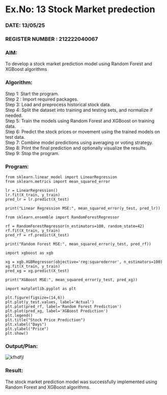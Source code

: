 # Ex.No: 13  Stock Market predection
### DATE:  13/05/25                                                                   
### REGISTER NUMBER : 212222040067
### AIM: 
To develop a stock market prediction model using Random Forest and XGBoost algorithms
###  Algorithm:
Step 1:  Start the program.<br>
Step 2 : Import required packages.<br>
Step 3:  Load and preprocess historical stock data.<br>
Step 4:  Split the dataset into training and testing sets, and normalize if needed. <br>
Step 5:  Train the models using Random Forest and XGBoost on training data.<br>
Step 6:  Predict the stock prices or movement using the trained models on test data.<br>
Step 7:  Combine model predictions using averaging or voting strategy.<br>
Step 8:  Print the final prediction and optionally visualize the results.<br>
Step 9:  Stop the program.
### Program:
```
from sklearn.linear_model import LinearRegression
from sklearn.metrics import mean_squared_error

lr = LinearRegression()
lr.fit(X_train, y_train)
pred_lr = lr.predict(X_test)

print("Linear Regression MSE:", mean_squared_error(y_test, pred_lr))

from sklearn.ensemble import RandomForestRegressor

rf = RandomForestRegressor(n_estimators=100, random_state=42)
rf.fit(X_train, y_train)
pred_rf = rf.predict(X_test)

print("Random Forest MSE:", mean_squared_error(y_test, pred_rf))

import xgboost as xgb

xg = xgb.XGBRegressor(objective='reg:squarederror', n_estimators=100)
xg.fit(X_train, y_train)
pred_xg = xg.predict(X_test)

print("XGBoost MSE:", mean_squared_error(y_test, pred_xg))

import matplotlib.pyplot as plt

plt.figure(figsize=(14,6))
plt.plot(y_test.values, label='Actual')
plt.plot(pred_rf, label='Random Forest Prediction')
plt.plot(pred_xg, label='XGBoost Prediction')
plt.legend()
plt.title("Stock Price Prediction")
plt.xlabel("Days")
plt.ylabel("Price")
plt.show()

```
### Output/Plan:
![kfhdfjl](https://github.com/user-attachments/assets/8b9c4458-5438-4c6f-a8a7-144302223f48)


### Result:
The stock market prediction model was successfully implemented using Random Forest and XGBoost algorithms.
